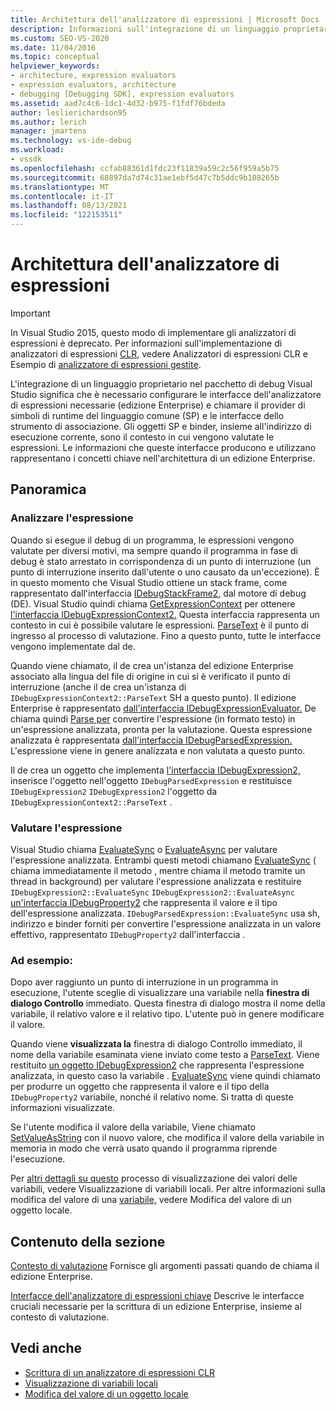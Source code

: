 ```yaml
---
title: Architettura dell'analizzatore di espressioni | Microsoft Docs
description: Informazioni sull'integrazione di un linguaggio proprietario nel pacchetto di debug Visual Studio, tra cui l'analizzatore di espressioni e le interfacce del provider di simboli/binder.
ms.custom: SEO-VS-2020
ms.date: 11/04/2016
ms.topic: conceptual
helpviewer_keywords:
- architecture, expression evaluators
- expression evaluators, architecture
- debugging [Debugging SDK], expression evaluators
ms.assetid: aad7c4c6-1dc1-4d32-b975-f1fdf76bdeda
author: leslierichardson95
ms.author: lerich
manager: jmartens
ms.technology: vs-ide-debug
ms.workload:
- vssdk
ms.openlocfilehash: ccfab88361d1fdc23f11839a59c2c56f959a5b75
ms.sourcegitcommit: 68897da7d74c31ae1ebf5d47c7b5ddc9b108265b
ms.translationtype: MT
ms.contentlocale: it-IT
ms.lasthandoff: 08/13/2021
ms.locfileid: "122153511"
---
```

# <a name="expression-evaluator-architecture"></a>Architettura dell'analizzatore di espressioni
> [!IMPORTANT]
> In Visual Studio 2015, questo modo di implementare gli analizzatori di espressioni è deprecato. Per informazioni sull'implementazione di analizzatori di espressioni [CLR,](https://github.com/Microsoft/ConcordExtensibilitySamples/wiki/CLR-Expression-Evaluators) vedere Analizzatori di espressioni CLR e Esempio di [analizzatore di espressioni gestite](https://github.com/Microsoft/ConcordExtensibilitySamples/wiki/Managed-Expression-Evaluator-Sample).

 L'integrazione di un linguaggio proprietario nel pacchetto di debug Visual Studio significa che è necessario configurare le interfacce dell'analizzatore di espressioni necessarie (edizione Enterprise) e chiamare il provider di simboli di runtime del linguaggio comune (SP) e le interfacce dello strumento di associazione. Gli oggetti SP e binder, insieme all'indirizzo di esecuzione corrente, sono il contesto in cui vengono valutate le espressioni. Le informazioni che queste interfacce producono e utilizzano rappresentano i concetti chiave nell'architettura di un edizione Enterprise.

## <a name="overview"></a>Panoramica

### <a name="parse-the-expression"></a>Analizzare l'espressione
 Quando si esegue il debug di un programma, le espressioni vengono valutate per diversi motivi, ma sempre quando il programma in fase di debug è stato arrestato in corrispondenza di un punto di interruzione (un punto di interruzione inserito dall'utente o uno causato da un'eccezione). È in questo momento che Visual Studio ottiene un stack frame, come rappresentato dall'interfaccia [IDebugStackFrame2,](../../extensibility/debugger/reference/idebugstackframe2.md) dal motore di debug (DE). Visual Studio quindi chiama [GetExpressionContext](../../extensibility/debugger/reference/idebugstackframe2-getexpressioncontext.md) per ottenere [l'interfaccia IDebugExpressionContext2.](../../extensibility/debugger/reference/idebugexpressioncontext2.md) Questa interfaccia rappresenta un contesto in cui è possibile valutare le espressioni. [ParseText](../../extensibility/debugger/reference/idebugexpressioncontext2-parsetext.md) è il punto di ingresso al processo di valutazione. Fino a questo punto, tutte le interfacce vengono implementate dal de.

 Quando viene chiamato, il de crea un'istanza del edizione Enterprise associato alla lingua del file di origine in cui si è verificato il punto di interruzione (anche il de crea un'istanza di `IDebugExpressionContext2::ParseText` SH a questo punto). Il edizione Enterprise è rappresentato [dall'interfaccia IDebugExpressionEvaluator.](../../extensibility/debugger/reference/idebugexpressionevaluator.md) De chiama quindi [Parse per](../../extensibility/debugger/reference/idebugexpressionevaluator-parse.md) convertire l'espressione (in formato testo) in un'espressione analizzata, pronta per la valutazione. Questa espressione analizzata è rappresentata [dall'interfaccia IDebugParsedExpression.](../../extensibility/debugger/reference/idebugparsedexpression.md) L'espressione viene in genere analizzata e non valutata a questo punto.

 Il de crea un oggetto che implementa [l'interfaccia IDebugExpression2,](../../extensibility/debugger/reference/idebugexpression2.md) inserisce l'oggetto nell'oggetto `IDebugParsedExpression` e restituisce `IDebugExpression2` `IDebugExpression2` l'oggetto da `IDebugExpressionContext2::ParseText` .

### <a name="evaluate-the-expression"></a>Valutare l'espressione
 Visual Studio chiama [EvaluateSync](../../extensibility/debugger/reference/idebugexpression2-evaluatesync.md) o [EvaluateAsync](../../extensibility/debugger/reference/idebugexpression2-evaluateasync.md) per valutare l'espressione analizzata. Entrambi questi metodi chiamano [EvaluateSync](../../extensibility/debugger/reference/idebugparsedexpression-evaluatesync.md) ( chiama immediatamente il metodo , mentre chiama il metodo tramite un thread in background) per valutare l'espressione analizzata e restituire `IDebugExpression2::EvaluateSync` `IDebugExpression2::EvaluateAsync` [un'interfaccia IDebugProperty2](../../extensibility/debugger/reference/idebugproperty2.md) che rappresenta il valore e il tipo dell'espressione analizzata. `IDebugParsedExpression::EvaluateSync` usa sh, indirizzo e binder forniti per convertire l'espressione analizzata in un valore effettivo, rappresentato `IDebugProperty2` dall'interfaccia .

### <a name="for-example"></a>Ad esempio:
 Dopo aver raggiunto un punto di interruzione in un programma in esecuzione, l'utente sceglie di visualizzare una variabile nella **finestra di dialogo Controllo** immediato. Questa finestra di dialogo mostra il nome della variabile, il relativo valore e il relativo tipo. L'utente può in genere modificare il valore.

 Quando viene **visualizzata la** finestra di dialogo Controllo immediato, il nome della variabile esaminata viene inviato come testo a [ParseText](../../extensibility/debugger/reference/idebugexpressioncontext2-parsetext.md). Viene restituito [un oggetto IDebugExpression2](../../extensibility/debugger/reference/idebugexpression2.md) che rappresenta l'espressione analizzata, in questo caso la variabile . [EvaluateSync](../../extensibility/debugger/reference/idebugexpression2-evaluatesync.md) viene quindi chiamato per produrre un oggetto che rappresenta il valore e il tipo della `IDebugProperty2` variabile, nonché il relativo nome. Si tratta di queste informazioni visualizzate.

 Se l'utente modifica il valore della variabile, Viene chiamato [SetValueAsString](../../extensibility/debugger/reference/idebugproperty2-setvalueasstring.md) con il nuovo valore, che modifica il valore della variabile in memoria in modo che verrà usato quando il programma riprende l'esecuzione.

 Per [altri dettagli su questo](../../extensibility/debugger/displaying-locals.md) processo di visualizzazione dei valori delle variabili, vedere Visualizzazione di variabili locali. Per altre informazioni sulla modifica del valore di una [variabile,](../../extensibility/debugger/changing-the-value-of-a-local.md) vedere Modifica del valore di un oggetto locale.

## <a name="in-this-section"></a>Contenuto della sezione
 [Contesto di valutazione](../../extensibility/debugger/evaluation-context.md) Fornisce gli argomenti passati quando de chiama il edizione Enterprise.

 [Interfacce dell'analizzatore di espressioni chiave](../../extensibility/debugger/key-expression-evaluator-interfaces.md) Descrive le interfacce cruciali necessarie per la scrittura di un edizione Enterprise, insieme al contesto di valutazione.

## <a name="see-also"></a>Vedi anche
- [Scrittura di un analizzatore di espressioni CLR](../../extensibility/debugger/writing-a-common-language-runtime-expression-evaluator.md)
- [Visualizzazione di variabili locali](../../extensibility/debugger/displaying-locals.md)
- [Modifica del valore di un oggetto locale](../../extensibility/debugger/changing-the-value-of-a-local.md)
